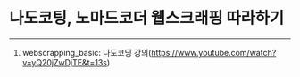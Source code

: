 # 나도코팅, 노마드코더 웹스크래핑 따라하기
---
1. webscrapping_basic: 나도코딩 강의(https://www.youtube.com/watch?v=yQ20jZwDjTE&t=13s)